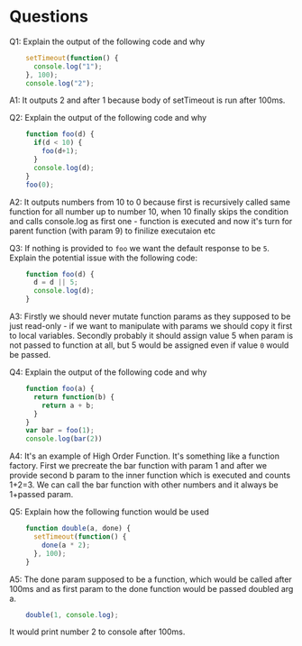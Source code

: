 # Questions

Q1: Explain the output of the following code and why

```js
    setTimeout(function() {
      console.log("1");
    }, 100);
    console.log("2");
```

A1: It outputs 2 and after 1 because body of setTimeout is run after 100ms.

Q2: Explain the output of the following code and why

```js
    function foo(d) {
      if(d < 10) {
        foo(d+1);
      }
      console.log(d);
    }
    foo(0);
```

A2: It outputs numbers from 10 to 0 because first is recursively called same function for all number up to number 10, when 10 finally skips the condition and calls console.log as first one - function is executed and now it's turn for parent function (with param 9) to finilize executaion etc

Q3: If nothing is provided to `foo` we want the default response to be `5`. Explain the potential issue with the following code:

```js
    function foo(d) {
      d = d || 5;
      console.log(d);
    }
```

A3: Firstly we should never mutate function params as they supposed to be just read-only - if we want to manipulate with params we should copy it first to local variables. Secondly probably it should assign value 5 when param is not passed to function at all, but 5 would be assigned even if value `0` would be passed.

Q4: Explain the output of the following code and why

```js
    function foo(a) {
      return function(b) {
        return a + b;
      }
    }
    var bar = foo(1);
    console.log(bar(2))
```

A4: It's an example of High Order Function. It's something like a function factory. First we precreate the bar function with param 1 and after we provide second b param to the inner function which is executed and counts 1+2=3. We can call the bar function with other numbers and it always be 1+passed param.

Q5: Explain how the following function would be used

```js
    function double(a, done) {
      setTimeout(function() {
        done(a * 2);
      }, 100);
    }
```

A5: The done param supposed to be a function, which would be called after 100ms and as first param to the done function would be passed doubled arg a.

```js
    double(1, console.log);
```

It would print number 2 to console after 100ms.
